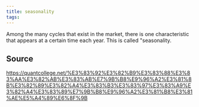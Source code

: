 ```yaml
---
title: seasonality
tags: 
---
```


Among the many cycles that exist in the market, there is one characteristic that appears at a certain time each year. This is called "seasonality.

## Source
https://quantcollege.net/%E3%83%92%E3%82%B9%E3%83%88%E3%83%AA%E3%82%AB%E3%83%AB%E7%9B%B8%E9%96%A2%E3%81%8B%E3%82%89%E3%82%A4%E3%83%B3%E3%83%97%E3%83%A9%E3%82%A4%E3%83%89%E7%9B%B8%E9%96%A2%E3%81%B8%E3%81%AE%E5%A4%89%E6%8F%9B